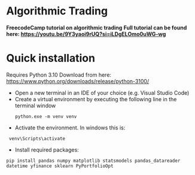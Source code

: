 # Algorithmic Trading
**FreecodeCamp tutorial on algorithmic trading**
**Full tutorial can be found here: https://youtu.be/9Y3yaoi9rUQ?si=iLDgELOmo0uWG-wg**

# Quick installation

Requires Python 3.10
Download from here: https://www.python.org/downloads/release/python-3100/

* Open a new terminal in an IDE of your choice (e.g. Visual Studio Code)
* Create a virtual environment by executing the following line in the terminal window
  ```
  python.exe -m venv venv
  ```
* Activate the environment. In windows this is:
 ```
  venv\Scripts\activate
  ```
* Install required packages:
```
pip install pandas numpy matplotlib statsmodels pandas_datareader datetime yfinance sklearn PyPortfolioOpt
```
